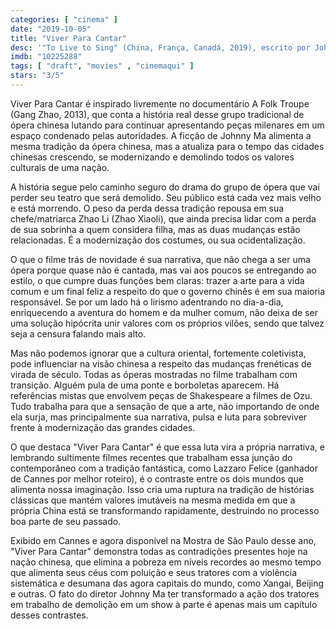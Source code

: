 ```yaml
---
categories: [ "cinema" ]
date: "2019-10-05"
title: "Viver Para Cantar"
desc: '"To Live to Sing" (China, França, Canadá, 2019), escrito por Johnny Ma, dirigido por Johnny Ma, com Guidan Gan e Xiaoli Zhao. Escrito para o CinemAqui para cobertura da #mostrasp.'
imdb: "10225288"
tags: [ "draft", "movies" , "cinemaqui" ]
stars: "3/5"
---
```

Viver Para Cantar é inspirado livremente no documentário A Folk Troupe (Gang Zhao, 2013), que conta a história real desse grupo tradicional de ópera chinesa lutando para continuar apresentando peças milenares em um espaço condenado pelas autoridades. A ficção de Johnny Ma alimenta a mesma tradição da ópera chinesa, mas a atualiza para o tempo das cidades chinesas crescendo, se modernizando e demolindo todos os valores culturais de uma nação.

A história segue pelo caminho seguro do drama do grupo de ópera que vai perder seu teatro que será demolido. Seu público está cada vez mais velho e está morrendo. O peso da perda dessa tradição repousa em sua chefe/matriarca Zhao Li (Zhao Xiaoli), que ainda precisa lidar com a perda de sua sobrinha a quem considera filha, mas as duas mudanças estão relacionadas. É a modernização dos costumes, ou sua ocidentalização.

O que o filme trás de novidade é sua narrativa, que não chega a ser uma ópera porque quase não é cantada, mas vai aos poucos se entregando ao estilo, o que cumpre duas funções bem claras: trazer a arte para a vida comum e um final feliz a respeito do que o governo chinês é em sua maioria responsável. Se por um lado há o lirismo adentrando no dia-a-dia, enriquecendo a aventura do homem e da mulher comum, não deixa de ser uma solução hipócrita unir valores com os próprios vilões, sendo que talvez seja a censura falando mais alto.

Mas não podemos ignorar que a cultura oriental, fortemente coletivista, pode influenciar na visão chinesa a respeito das mudanças frenéticas de virada de século. Todas as óperas mostradas no filme trabalham com transição. Alguém pula de uma ponte e borboletas aparecem. Há referências mistas que envolvem peças de Shakespeare a filmes de Ozu. Tudo trabalha para que a sensação de que a arte, não importando de onde ela surja, mas principalmente sua narrativa, pulsa e luta para sobreviver frente à modernização das grandes cidades.

O que destaca "Viver Para Cantar" é que essa luta vira a própria narrativa, e lembrando sultimente filmes recentes que trabalham essa junção do contemporâneo com a tradição fantástica, como Lazzaro Felice (ganhador de Cannes por melhor roteiro), é o contraste entre os dois mundos que alimenta nossa imaginação. Isso cria uma ruptura na tradição de histórias clássicas que mantém valores imutáveis na mesma medida em que a própria China está se transformando rapidamente, destruindo no processo boa parte de seu passado.

Exibido em Cannes e agora disponível na Mostra de São Paulo desse ano, "Viver Para Cantar" demonstra todas as contradições presentes hoje na nação chinesa, que elimina a pobreza em níveis recordes ao mesmo tempo que alimenta seus céus com poluição e seus tratores com a violência sistemática e desumana das agora capitais do mundo, como Xangai, Beijing e outras. O fato do diretor Johnny Ma ter transformado a ação dos tratores em trabalho de demolição em um show à parte é apenas mais um capítulo desses contrastes.
